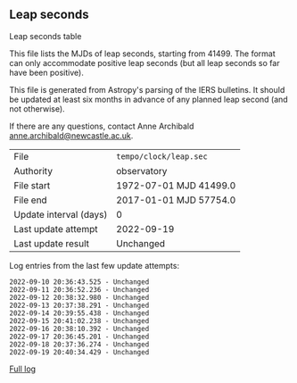 
## Leap seconds

Leap seconds table

This file lists the MJDs of leap seconds, starting from 41499.
The format can only accommodate positive leap seconds (but all
leap seconds so far have been positive).

This file is generated from Astropy's parsing of the IERS
bulletins. It should be updated at least six months in advance
of any planned leap second (and not otherwise).

If there are any questions, contact Anne Archibald
<anne.archibald@newcastle.ac.uk>.

|     |     |
|:--- |:--- |
| File | `tempo/clock/leap.sec` |
| Authority | observatory |
| File start | 1972-07-01 MJD 41499.0 |
| File end | 2017-01-01 MJD 57754.0 |
| Update interval (days) | 0 |
| Last update attempt | 2022-09-19 |
| Last update result | Unchanged |

Log entries from the last few update attempts:
```
2022-09-10 20:36:43.525 - Unchanged
2022-09-11 20:36:52.236 - Unchanged
2022-09-12 20:38:32.980 - Unchanged
2022-09-13 20:37:38.291 - Unchanged
2022-09-14 20:39:55.438 - Unchanged
2022-09-15 20:41:02.238 - Unchanged
2022-09-16 20:38:10.392 - Unchanged
2022-09-17 20:36:45.201 - Unchanged
2022-09-18 20:37:36.274 - Unchanged
2022-09-19 20:40:34.429 - Unchanged
```
[Full log](https://raw.githubusercontent.com/ipta/pulsar-clock-corrections/main/log/tempo/clock/leap.sec.log)
